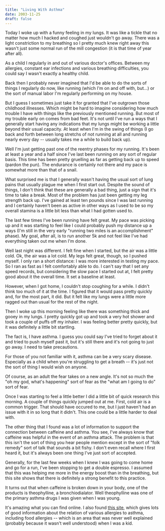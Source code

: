 ```yaml
---
title: "Living With Asthma"
date: 2003-11-25
draft: false
---
```


Today I woke up with a funny feeling in my lungs. It was like a tickle that no matter how much I hacked and coughed just wouldn't go away. There was a light constriction to my breathing so I pretty much knew right away this wasn't just some normal run of the mill congestion (it is that time of year after all).

As a child I regularly in and out of various doctor's offices. Between my allergies, constant ear infections and various breathing difficulties, you could say I wasn't exactly a healthy child.

Back then I probably never imagined that I'd be able to do the sorts of things I regularly do now, like running (which I'm on and off with, but...) or the sort of manual labor I'm regularly performing on my house.

But I guess I sometimes just take it for granted that I've outgrown those childhood illnesses. Which might be hard to imagine considering how much trouble I have with things like the previously mentioned running. But most of my trouble early on comes from bad feet. It's not until I've run a ways that I generally start having any indications that my lungs might be working a little beyond their usual capacity. At least when I'm in the swing of things (I go back and forth between long stretchs of not running at all and running nearly every day -- usually takes me a while to build back up).

Well I'm just getting past one of the reentry phases for my running. It's been at least a year and a half since I've last been running on any sort of regular basis. This time has been pretty gruelling as far as getting back up to speed (pardon the pun). The endurance is certainly not there and my pace is somewhat more than that of a snail.

What surprised me is that I generally wasn't having the usual sort of lung pains that usually plague me when I first start out. Despite the sound of things, I don't think that these are generally a bad thing, just a sign that it's time to take a break. Most of the problem has just been getting my leg strength back up. I've gained at least ten pounds since I was last running and I certainly haven't been as active in other ways as I used to be so my overall stamina is a little bit less than what I had gotten used to.

The last few times I've been running have felt great. My pace was picking up and it was starting to feel like I could probably push my distance up a ways (I'm still in the very early "running two miles is an accomplishment" phase). My goal, after all, is to run another 5k and not feel like I've had everything taken out me when I'm done.

Well last night was different. I felt fine when I started, but the air was a little cold. Ok, the air was a lot cold. My legs felt great, though, so I pushed myself. I only ran a short distance: I was more interested in testing my pace. So I ran as fast as I felt comfortably able to do. I can't say that I set any speed records, but considering the slow pace I started out at, I felt pretty good about it the overall time. It set a baseline at least.

However, when I got home, I couldn't stop coughing for a while. I didn't think too much of it at the time. I figured that it would pass pretty quickly and, for the most part, it did. But it felt like my lungs were a little more ragged out than usual for the rest of the night.

Then I woke up this morning feeling like there was something thick and gooey in my lungs. I pretty quickly got up and took a very hot shower and took a couple of puffs off my inhaler. I was feeling better pretty quickly, but it was definitely a little bit startling.

The fact is, I have asthma. I guess you could say I've tried to forget about it and tried to push myself past it, but it's still there and it's not going to just go away. I need to take precautions.

For those of you not familiar with it, asthma can be a very scary disease. Especially as a child when you're struggling to get a breath -- it's just not the sort of thing I would wish on anyone.

Of course, as an adult the fear takes on a new angle. It's not so much the "oh my god, what's happening" sort of fear as the "what am I going to do" sort of fear.

Once I was starting to feel a little better I did a little bit of quick research this morning. A couple of things quickly jumped out at me. First, cold air is a common trigger. That should have occured to me, but I just haven't had an issue with it in so long that it didn't. This one could be a little harder to deal with.

The other thing that I found was a lot of information to support the connection between caffeine and asthma. You see, I've always know that caffeine was helpful in the event of an asthma attack. The problem is that this isn't the sort of thing you hear people mention except in the sort of "folk remedy" sort of talk that sounds a bit fishy. I don't even recall where I first heard it, but it's always been one thing I've just sort of accepted.

Generally, for the last few weeks when I knew I was going to come home and go for a run, I've been stopping to get a double espresso. I assumed that this was helping me more in the energy boost than in the breathing, but this site shows that there is definitely a strong benefit to this practice.

It turns out that when caffeine is broken down in your body, one of the products is theophylline, a bronchiodialator. Well theophylline was one of the primary asthma drugs I was given when I was young.

It's amazing what you can find online. I also found [this site](https://web.archive.org/web/20031119010733/http://www.cs.unc.edu/~kupstas/FAQ.html), which gives lots of good information about the relation of various allergies to asthma, including food allergies -- which is an area that was never well explained (probably because it wasn't well understood) when I was a kid.